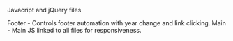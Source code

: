 Javacript and jQuery files

Footer - Controls footer automation with year change and link clicking.
Main - Main JS linked to all files for responsiveness.
